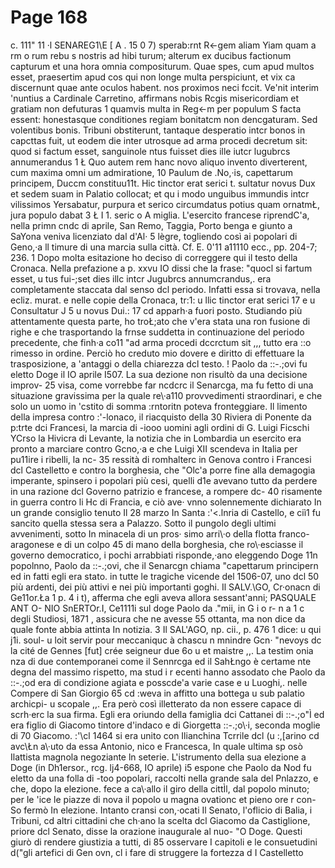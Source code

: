 # Page 168

c. 111" 11 ·l SENAREG1\E [ A . 15 0 7) sperab:rnt R<-gem aliam Yiam quam a rm o rum rebu s nostris ad hibi turum; alterum ex ducibus factionum capturum et una hora omnia compositurum. Quae spes, cum apud multos esset, praesertim apud cos qui non longe multa perspiciunt, et vix ca discernunt quae ante oculos habent. nos proximos neci fccit. Ve'nit interim 'nuntius a Cardinale Carretino, affirmans nobis Rcgis misericordiam et gratiam non defuturas 1 quamvis multa in Reg<-m per populum S facta essent: honestasque conditiones regiam bonitatcm non dencgaturam. Sed volentibus bonis. Tribuni obstiterunt, tantaque desperatio intcr bonos in capcttas fuit, ut eodem die inter utrosque ad arma procedi decretum sit: quod si factum esset, sanguinole ntus fuisset dies ille iutcr lugubrcs annumerandus 1 Ł Quo autem rem hanc novo aliquo invento diverterent, cum maxima omni um admiratione, 10 Paulum de .No,·is, capettarum principem, Duccm constituu11t. Hic tinctor erat serici t. sultatur novus Dux et sedem suam in Palatio collocat; et qu i modo unguibus immundis intcr vilissimos Yersabatur, purpura et serico circumdatus potius quam ornatmŁ, jura populo dabat 3 Ł I 1. seric o A miglia. L'esercito francese riprendC\'a, nella primn cndc di aprile, San Remo, Taggia, Porto benga e giunto a SaYona veniva licenziato dal d'Al· 5 lègre, togliendo così ai popolari di Geno,·a ll timure di una marcia sulla città. Cf. E. 0'11 a11110 ecc., pp. 204-7; 236. 1 Dopo molta esitazione ho deciso di correggere qui il testo della Cronaca. Nella prefazione a p. xxvu IO dissi che la frase: "quocl si fartum esset, u tus fui-;set dies illc intcr Jugubrcs annumcrandus,. era completamente staccata dal senso dcl periodo. Infatti essa si trovava, nella ecliz. murat. e nelle copie della Cronaca, tr:1: u llic tinctor erat serici 17 e u Consultatur J 5 u novus Dui.: 17 cd apparh·a fuori posto. Studiando più attentamente questa parte, ho troŁ;ato che v'era stata una ron fusione di righe e che trasportando la frnse suddetta in continuazione del periodo precedente, che finh·a co11 "ad arma procedi dccrctum sit ,,, tutto era ::o rimesso in ordine. Perciò ho creduto mio dovere e diritto di effettuare la trasposizione, a \'antaggi o della chiarezza dcl testo. ! Paolo da ::-.;ovi fu eletto Doge il IO aprile I507. La sua dezione non risultò da una decisione improv- 25 visa, come vorrebbe far ncdcrc il Senarcga, ma fu fetto di una situazione gravissima per la quale re\·a110 provvedimenti straordinari, e che solo un uomo in \'cstito di somma :rntoritn poteva fronteggiare. Il limento della impresa contro :'-lonaco, il riacquisto della 30 Riviera di Ponente da p:trte dci Francesi, la marcia di -iooo uomini agli ordini di G. Luigi Ficschi YCrso la Hivicra di Levante, la notizia che in Lombardia un esercito era pronto a marciare contro Gcno,·a e che Luigi XII scendeva in Italia per pu11ire i ribelli, la nc- 35 ressità di romhalterc in Genova contro i Francesi dcl Castelletto e contro la borghesia, che \"Olc\'a porre fine alla demagogia imperante, spinsero i popolari più cesi, quelli d1e avevano tutto da perdere in una razione dcl Governo patrizio e francese, a rompere dc- 40 risamente in guerra contro li Hc di Francia, e ciò ave· vnno solennemente dichiarato In un grande consiglio tenuto Il 28 marzo In Santa :'<.lnria di Castello, e ciì1 fu sancito quella stessa sera a Palazzo. Sotto il pungolo degli ultimi avvenimenti, sotto In minacela di un pros· simo arri\·o della flotta franco-aragonese e di un colpo 45 di mano della borghesia, che ro\·esciasse il governo democratico, i pochi arrabbiati risponde,·ano eleggendo Doge 11n popolnno, Paolo da ::-.;ovi, che il Senarcgn chiama "capettarum principern ed in fatti egli era stato. in tutte le tragiche vicende del 1506-07, uno dcl 50 più ardenti, dei più attivi e nei più importanti goghi. Il SALV.\GO, Cr·onacn di Ge11or.Ła 1 p. 4 i t), afferma che egli aveva allora sessant'anni; PASQUALE ANT O- NIO SnERTOr.I, Ce1111i sul doge Paolo da .\"mii, in G i o r- n a 1 c degli Studiosi, 1871 , assicura che ne avesse 55 ottanta, ma non dice da quale fonte abbia attinta In notizia. 3 Il SAL\'AGO, np. cii., p. 476 1 dice: u qui j1i. soul- u loit servir pour meccaniquc à chascu n mnindre Gcn· "nevoys dc la cité de Gennes [fut] crée seigneur due 6o u et maistre ,,. La testim onia nza di due contemporanei come il Sennrcga ed il SahŁngo è certame nte degna del massimo rispetto, ma stud i r ecenti hanno assodato che Paolo da ::-.;od era di condizione agiata e posscde\'a varie case e u Luoghi,. nelle Compere di San Giorgio 65 cd :weva in affitto una bottega u sub palatio archicpi- u scopale ,,. Era però così illetterato da non essere capace di scrh·erc la sua firma. Egli era oriundo della famiglia dci Cattanei di ::-.;o\"Ì ed era figlio di Giacomo tintore d'indaco e di Giorgetta ::-.;o\·i, seconda moglie di 70 Giacomo. :'\cl 1464 si era unito con Ilianchina Tcrrile dcl (u :,\[arino cd avc\Łn a\·uto da essa Antonio, nico e Francesca, In quale ultima sp osò Ilattista magnola negoziante ln seterie. L'istrumento della sua elezione a Doge (in Dh1ersor., rcg. lj4-668, IO aprile) i5 espone che Paolo da Nod fu eletto da una folla di -too popolari, raccolti nella grande sala del Pnlazzo, e che, dopo la elezione. fece a ca\·allo il giro della cittÌl, dal popolo minuto; per le \'ice le piazze di nova il popolo u magna ovationc et pieno ore r con- So fermò In elezione. Intanto cransi con,·ocati Il Senato, l'oflicio di Balia, i Tribuni, cd altri cittadini che ch·ano la scelta dcl Giacomo da Castiglione, priore dcl Senato, disse la orazione inaugurale al nuo- \"O Doge. Questi giurò di rendere giustizia a tutti, di 85 osservare I capitoli e le consuetudini d("gli artefici di Gen ovn, cl i fare di struggere la fortezza d I Castelletto